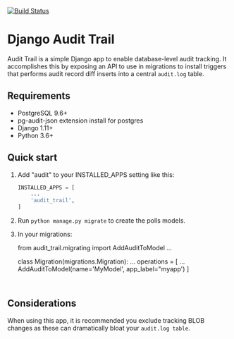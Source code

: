 [![Build Status](https://travis-ci.com/Codebiosys/django-auditing.svg?token=QV3wJRfpprDN5XdYRpuT&branch=master)](https://travis-ci.com/Codebiosys/django-auditing)

# Django Audit Trail

Audit Trail is a simple Django app to enable database-level audit tracking. It
accomplishes this by exposing an API to use in migrations to install
triggers that performs audit record diff inserts into a central
`audit.log` table.


## Requirements

* PostgreSQL 9.6+
* pg-audit-json extension install for postgres
* Django 1.11+
* Python 3.6+


## Quick start

1. Add "audit" to your INSTALLED_APPS setting like this:

    ```python
    INSTALLED_APPS = [
        ...
        'audit_trail',
    ]
    ```

1. Run `python manage.py migrate` to create the polls models.


1. In your migrations:

    from audit_trail.migrating import AddAuditToModel
    ...

    class Migration(migrations.Migration):
        ...
        operations = [
          ...
          AddAuditToModel(name='MyModel', app_label="myapp')
        ]
    ```


## Considerations

When using this app, it is recommended you exclude tracking BLOB changes as these
can dramatically bloat your `audit.log table`.

